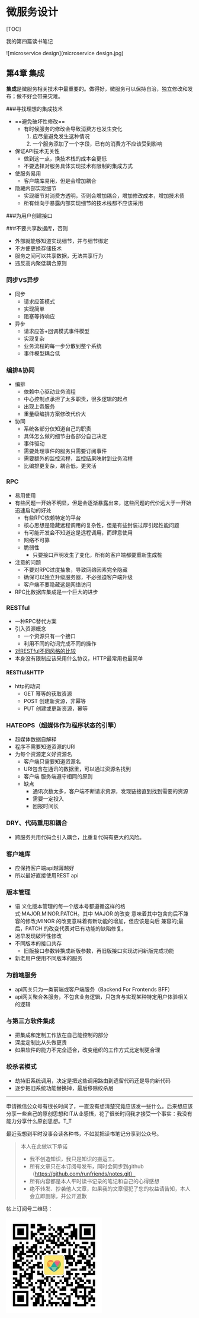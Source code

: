 # 微服务设计

[TOC]

我的第四篇读书笔记

![microservice design](microservice design.jpg)

## 第4章 集成

**集成**是微服务相关技术中最重要的。做得好，微服务可以保持自治，独立修改和发布；做不好会带来灾难。

###寻找理想的集成技术

- ==避免破坏性修改==
  - 有时候服务的修改会导致消费方也发生变化
    1. 应尽量避免发生这种情况
    2. 一个服务添加了一个字段，已有的消费方不应该受到影响
- 保证API技术无关性
  - 做到这一点，换技术栈的成本会更低
  - 不要选择对服务具体实现技术有限制的集成方式
- 使服务易用
  - 客户端库易用，但是会增加耦合
- 隐藏内部实现细节
  - 实现细节对消费方透明，否则会增加耦合，增加修改成本，增加技术债
  - 所有倾向于暴露内部实现细节的技术栈都不应该采用

###为用户创建接口

###不要共享数据库，否则

- 外部就能够知道实现细节，并与细节绑定
- 不方便更换存储技术
- 服务之间可以共享数据，无法共享行为
- 违反高内聚低耦合原则

### 同步VS异步

- 同步
  - 请求应答模式
  - 实现简单
  - 阻塞等待响应
- 异步
  - 请求应答+回调模式事件模型
  - 实现复杂
  - 业务流程的每一步分散到整个系统
  - 事件模型耦合低

### 编排&协同

- 编排
  - 依赖中心驱动业务流程
  - 中心控制点承担了太多职责，很多逻辑的起点
  - 出现上帝服务
  - 重量级编排方案修改代价大
- 协同
  - 系统各部分仅知道自己的职责
  - 具体怎么做的细节由各部分自己决定 
  - 事件驱动
  - 需要处理事件的服务只需要订阅事件
  - 需要额外的监控流程，监控结果映射到业务流程
  - 比编排更复杂，耦合低，更灵活

### RPC

- 易用使用
- 有些问题一开始不明显，但是会逐渐暴露出来，这些问题的代价远大于一开始迅速启动的好处
  - 有些RPC依赖特定的平台
  - 核心思想是隐藏远程调用的复杂性，但是有些封装过厚引起性能问题
  - 有可能开发会不知道这是远程调用，而肆意使用
  - 网络不可靠
  - 脆弱性
    - 只要接口声明发生了变化，所有的客户端都要重新生成桩
- 注意的问题
  - 不要对RPC过度抽象，导致网络因素完全隐藏
  - 确保可以独立升级服务器，不必强迫客户端升级
  - 客户端不要隐藏这是网络访问
- RPC比数据库集成是一个巨大的进步

### RESTful

- 一种RPC替代方案
- 引入资源概念
  - 一个资源只有一个接口
  - 利用不同的动词完成不同的操作
- [对RESTful不同风格的比较](http://martinfowler.com/articles/richardsonMaturityModel.html)
- 本身没有限制应该采用什么协议，HTTP最常用也最简单

#### RESTful&HTTP

- http的动词
  - GET 幂等的获取资源
  - POST 创建新资源，非幂等
  - PUT 创建或更新资源，幂等

### HATEOPS（超媒体作为程序状态的引擎）

- 超媒体数据自解释
- 程序不需要知道资源的URI
- 为每个资源定义好资源名
  - 客户端只需要知道资源名
  - URI包含在通讯的数据里，可以通过资源名找到
  - 客户端 服务端遵守相同的原则
  - 缺点
    - 通讯次数太多，客户端不断请求资源，发现链接直到找到需要的资源
    - 需要一定投入
    - 回报时间长

### DRY、代码重用和耦合

- 跨服务共用代码会引入耦合，比重复代码有更大的风险。

### 客户端库

- 应保持客户端api越薄越好
- 所以最好直接使用REST api

### 版本管理

- 语 义化版本管理的每一个版本号都遵循这样的格式:MAJOR.MINOR.PATCH。其中 MAJOR 的改变 意味着其中包含向后不兼容的修改;MINOR 的改变意味着有新功能的增加，但应该是向后 兼容的;最后，PATCH 的改变代表对已有功能的缺陷修复。
- 迟早发现破坏性修改
- 不同版本的接口共存
  - 旧版接口参数转换成新版参数，再旧版接口实现访问新版完成功能
- 新老用户使用不同版本的服务

### 为前端服务

- api网关只为一类前端或客户端服务（Backend For Frontends BFF）
- api网关聚合各服务，不包含业务逻辑，只包含与实现某种特定用户体验相关的逻辑

### 与第三方软件集成

- 把集成和定制工作放在自己能控制的部分
- 深度定制比从头做更贵
- 如果软件的能力不完全适合，改变组织的工作方式比定制更合理

### 绞杀者模式

- 劫持旧系统调用，决定是把这些调用路由到遗留代码还是导向新代码
- 逐步把旧系统功能替换掉，最后移除绞杀层

---

申请微信公众号有很长时间了，一直没有想清楚究竟应该发一些什么。后来想应该分享一些自己的原创思想和IT从业感悟，花了很长时间我才接受一个事实：我没有能力分享什么原创思想。T_T

最近我想到平时没事会读各种书，不如就把读书笔记分享到公众号。

> 本人在此做以下承诺
>
> - 我不创造知识，我只是知识的搬运工。
> - 所有文章只在本订阅号发布，同时会同步到github（https://github.com/runfriends/notes.git）
> - 所有内容都是本人平时读书记录的笔记和自己的心得感想
> - 绝不转发、抄袭他人文章，如果我的文章侵犯了您的权益请告知，本人会立即删除，并公开道歉

帖上订阅号二维码：

![qrcode_for_weixin_subscription](https://github.com/runfriends/notes/blob/master/qrcode_for_weixin_subscription.jpg?raw=true)